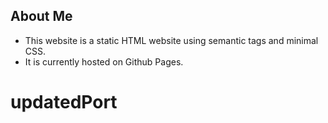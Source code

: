 ## About Me 

* This website is a static HTML website using semantic tags and minimal CSS. 
* It is currently hosted on Github Pages.
# updatedPort
